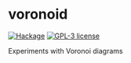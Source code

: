 # voronoid

[![Hackage](https://img.shields.io/hackage/v/voronoid.svg)](https://hackage.haskell.org/package/voronoid)
[![GPL-3 license](https://img.shields.io/badge/license-GPL--3-blue.svg)](LICENSE)

Experiments with Voronoi diagrams